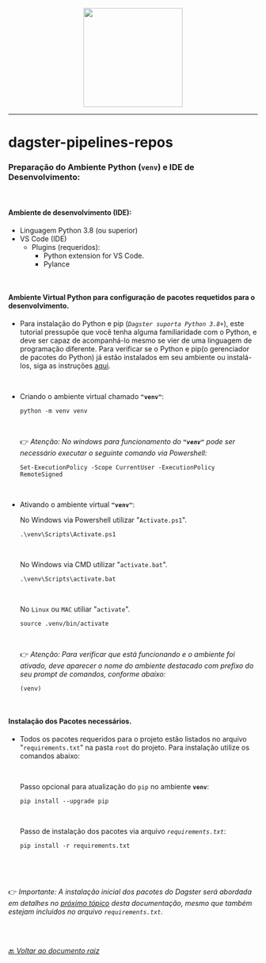 <p align="center">
   <img src="https://dagster.io/images/brand/logos/dagster-primary-horizontal.png" width="200" style="max-width: 200px;">
</p>

_____

# dagster-pipelines-repos


### Preparação do Ambiente Python (`venv`) e IDE de Desenvolvimento:
<br>

#### Ambiente de desenvolvimento (IDE):
- Linguagem Python 3.8 (ou superior)
- VS Code (IDE)
    - Plugins (requeridos): 
        - Python extension for VS Code.
        - Pylance
<br>

#### Ambiente Virtual Python para configuração de pacotes requetidos para o desenvolvimento.

- Para instalação do Python e pip (_`Dagster suporta Python 3.8+`_), este tutorial pressupõe que você tenha alguma familiaridade com o Python, e deve ser capaz de acompanhá-lo mesmo se vier de uma linguagem de programação diferente. Para verificar se o Python e pip(o gerenciador de pacotes do Python) já estão instalados em seu ambiente ou instalá-los, siga as instruções [aqui](https://packaging.python.org/guides/installing-using-pip-and-virtual-environments/).

<br>

- Criando o ambiente virtual chamado **`"venv"`**:

    ```shell
    python -m venv venv
    ```
    <br>

    :point_right:  *Atenção: No windows para funcionamento do **`"venv"`** pode ser necessário executar o seguinte comando via Powershell:*
    <br>

    ```shell
    Set-ExecutionPolicy -Scope CurrentUser -ExecutionPolicy RemoteSigned
    ```
    <br>


- Ativando o ambiente virtual **`"venv"`**:

    No Windows via Powershell utilizar "`Activate.ps1`".

    ```shell
    .\venv\Scripts\Activate.ps1
    ```
    <br>

    No Windows via CMD utilizar "`activate.bat`".

    ```shell
    .\venv\Scripts\activate.bat
    ```
    <br>

    No `Linux` ou `MAC` utiliar "`activate`".

    ```shell
    source .venv/bin/activate
    ```
    <br>

    :point_right:  *Atenção: Para verificar que está funcionando e o ambiente foi ativado, deve aparecer o nome do ambiente destacado com prefixo do seu prompt de comandos, conforme abaixo:*
    <br>

    ```shell
    (venv)
    ```

<br>

#### Instalação dos Pacotes necessários.
- Todos os pacotes requeridos para o projeto estão listados no arquivo "`requirements.txt`" na pasta `root` do projeto. Para instalação utilize os comandos abaixo:

    <br>

    Passo opcional para atualização do `pip` no ambiente **`venv`**:

    ```shell
    pip install --upgrade pip
    ```
    <br>

    Passo de instalação dos pacotes via arquivo *`requirements.txt`*:

    ```shell
    pip install -r requirements.txt
    ```
    <br>

<br>

:point_right: *Importante: A instalação inicial dos pacotes do Dagster será abordada em detalhes no [próximo tópico](../docs/doc-02-Instalacao-Dagster.md) desta documentação, mesmo que também estejam incluidos no arquivo `requirements.txt`.*

<br>
<br>

[:back: *Voltar ao documento raiz*](../README.md)
